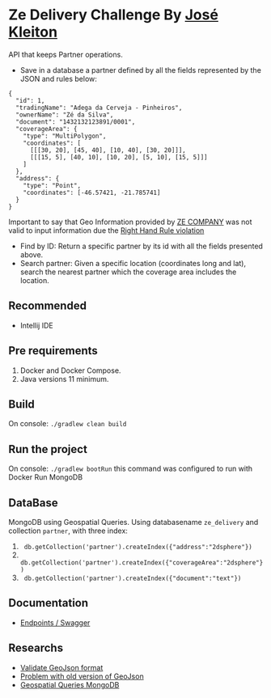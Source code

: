 # Ze Delivery Challenge By [José Kleiton](https://github.com/kleitonOak)

API that keeps Partner operations.
- Save in a database a partner defined by all the fields represented by the JSON and rules below:
```
{
  "id": 1, 
  "tradingName": "Adega da Cerveja - Pinheiros",
  "ownerName": "Zé da Silva",
  "document": "1432132123891/0001",
  "coverageArea": { 
    "type": "MultiPolygon", 
    "coordinates": [
      [[[30, 20], [45, 40], [10, 40], [30, 20]]], 
      [[[15, 5], [40, 10], [10, 20], [5, 10], [15, 5]]]
    ]
  },
  "address": { 
    "type": "Point",
    "coordinates": [-46.57421, -21.785741]
  }
}
```

Important to say that Geo Information provided by [ZE COMPANY](https://github.com/ZXVentures/ze-code-challenges/blob/master/files/pdvs.json) was not valid to input information due the [Right Hand Rule violation](https://mapster.me/right-hand-rule-geojson-fixer)  
- Find by ID: Return a specific partner by its id with all the fields presented above.
- Search partner: Given a specific location (coordinates long and lat), search the nearest partner which the coverage area includes the location.

## Recommended
- Intellij IDE

## Pre requirements
1. Docker and Docker Compose.
2. Java versions 11 minimum.

## Build
On console:
`./gradlew clean build`

## Run the project

On console:
`./gradlew bootRun` this command was configured to run with Docker Run MongoDB

## DataBase

MongoDB using Geospatial Queries. Using databasename `ze_delivery` and collection `partner`, with three index: 
1. ``` db.getCollection('partner').createIndex({"address":"2dsphere"})```
2. ``` db.getCollection('partner').createIndex({"coverageArea":"2dsphere"})```
3. ``` db.getCollection('partner').createIndex({"document":"text"})```

## Documentation

- [ Endpoints / Swagger](http://localhost:808o/swagger)

## Researchs
- [ Validate GeoJson format](https://geojsonlint.com)
- [ Problem with old version of GeoJson](https://mapster.me/right-hand-rule-geojson-fixer)
- [ Geospatial Queries MongoDB](https://docs.mongodb.com/manual/tutorial/geospatial-tutorial)